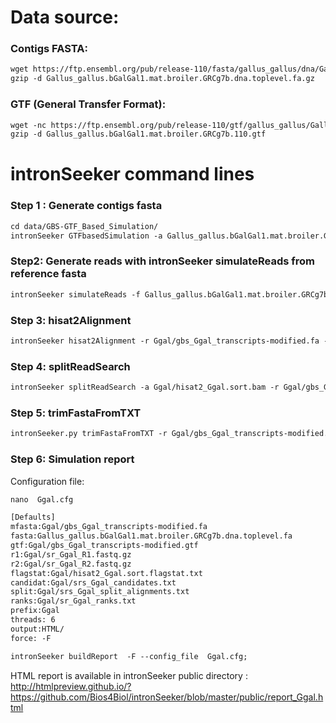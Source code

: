 Data source:
============

### Contigs FASTA: 

```diff
wget https://ftp.ensembl.org/pub/release-110/fasta/gallus_gallus/dna/Gallus_gallus.bGalGal1.mat.broiler.GRCg7b.dna.toplevel.fa.gz
gzip -d Gallus_gallus.bGalGal1.mat.broiler.GRCg7b.dna.toplevel.fa.gz
```

### GTF (General Transfer Format):


```diff
wget -nc https://ftp.ensembl.org/pub/release-110/gtf/gallus_gallus/Gallus_gallus.bGalGal1.mat.broiler.GRCg7b.110.gtf.gz
gzip -d Gallus_gallus.bGalGal1.mat.broiler.GRCg7b.110.gtf

```

intronSeeker command lines
============================

### Step 1 : Generate contigs fasta

```diff
cd data/GBS-GTF_Based_Simulation/
intronSeeker GTFbasedSimulation -a Gallus_gallus.bGalGal1.mat.broiler.GRCg7b.110.gtf -r Gallus_gallus.bGalGal1.mat.broiler.GRCg7b.dna.toplevel.fa -p Ggal -o Ggal
```

### Step2: Generate reads with intronSeeker simulateReads from reference fasta

```diff
intronSeeker simulateReads -f Gallus_gallus.bGalGal1.mat.broiler.GRCg7b.dna.toplevel.fa -c ../../../config/grinder_GBS.cfg -p Ggal -o Ggal
```

### Step 3: hisat2Alignment

```diff
intronSeeker hisat2Alignment -r Ggal/gbs_Ggal_transcripts-modified.fa -1 Ggal/sr_Ggal_R1.fastq.gz -2 Ggal/sr_Ggal_R2.fastq.gz -o Ggal -p Ggal

```

### Step 4: splitReadSearch

```diff
intronSeeker splitReadSearch -a Ggal/hisat2_Ggal.sort.bam -r Ggal/gbs_Ggal_transcripts-modified.fa -o Ggal -p Ggal

```

### Step 5: trimFastaFromTXT

```diff
intronSeeker.py trimFastaFromTXT -r Ggal/gbs_Ggal_transcripts-modified.fa -c Ggal/srs_Ggal_HISAT2_candidates.txt -o Ggal/HISAT2_trim/ -p Ggal
```

### Step 6: Simulation report


Configuration file:

```diff
nano  Ggal.cfg
```


```diff
[Defaults]
mfasta:Ggal/gbs_Ggal_transcripts-modified.fa
fasta:Gallus_gallus.bGalGal1.mat.broiler.GRCg7b.dna.toplevel.fa
gtf:Ggal/gbs_Ggal_transcripts-modified.gtf
r1:Ggal/sr_Ggal_R1.fastq.gz
r2:Ggal/sr_Ggal_R2.fastq.gz
flagstat:Ggal/hisat2_Ggal.sort.flagstat.txt
candidat:Ggal/srs_Ggal_candidates.txt
split:Ggal/srs_Ggal_split_alignments.txt
ranks:Ggal/sr_Ggal_ranks.txt
prefix:Ggal
threads: 6                
output:HTML/
force: -F
```


```diff
intronSeeker buildReport  -F --config_file  Ggal.cfg;
```

HTML report is available in intronSeeker public directory : http://htmlpreview.github.io/?https://github.com/Bios4Biol/intronSeeker/blob/master/public/report_Ggal.html
